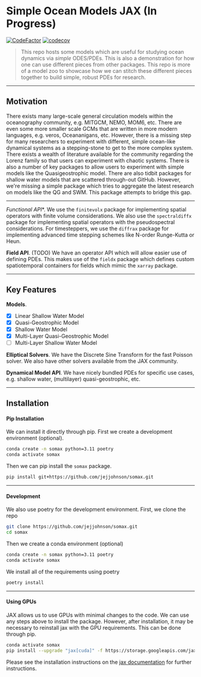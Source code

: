 # Simple Ocean Models JAX (In Progress)
[![CodeFactor](https://www.codefactor.io/repository/github/jejjohnson/somax/badge)](https://www.codefactor.io/repository/github/jejjohnson/somax)
[![codecov](https://codecov.io/gh/jejjohnson/somax/branch/main/graph/badge.svg?token=YGPQQEAK91)](https://codecov.io/gh/jejjohnson/somax)

> This repo hosts some models which are useful for studying ocean dynamics via *simple* ODES/PDEs.
> This is also a demonstration for how one can use different pieces from other packages.
> This repo is more of a model zoo to showcase how we can stitch these different pieces together to build simple, robust PDEs for research.


---
## Motivation

There exists many large-scale general circulation models within the oceanography community, e.g. MITGCM, NEMO, MOM6, etc.
There are even some more smaller scale GCMs that are written in more modern languages, e.g. veros, Oceananigans, etc.
However, there is a missing step for many researchers to experiment with different, simple ocean-like dynamical systems as a stepping-stone to get to the more complex system.
There exists a wealth of literature available for the community regarding the Lorenz family so that users can experiment with chaotic systems.
There is also a number of key packages to allow users to experiment with simple models like the Quasigeostrophic model.
There are also tidbit packages for shallow water models that are scattered through-out GitHub.
However, we're missing a simple package which tries to aggregate the latest research on models like the QG and SWM.
This package attempts to bridge this gap.


---

*Functional API**.
We use the `finitevolx` package for implementing spatial operators with finite volume considerations. 
We also use the `spectraldiffx` package for implementing spatial operators with the pseudospectral considerations.
For timesteppers, we use the `diffrax` package for implementing advanced time stepping schemes like N-order Runge-Kutta or Heun.

**Field API**. (TODO)
We have an operator API which will allow easier use of defining PDEs. 
This makes use of the `fieldx` package which defines custom spatiotemporal containers for fields which mimic the `xarray` package.


---
## Key Features

**Models**.
* [X] Linear Shallow Water Model
* [X] Quasi-Geostrophic Model
* [X] Shallow Water Model
* [X] Multi-Layer Quasi-Geostrophic Model
* [ ] Multi-Layer Shallow Water Model

**Elliptical Solvers**.
We have the Discrete Sine Transform for the fast Poisson solver. 
We also have other solvers available from the JAX community.

**Dynamical Model API**.
We have nicely bundled PDEs for specific use cases, e.g. shallow water, (multilayer) quasi-geostrophic, etc.

---
## Installation


#### Pip Installation

We can install it directly through pip.
First we create a development environment (optional).

```bash
conda create -n somax python=3.11 poetry
conda activate somax
```

Then we can pip install the `somax` package.

```bash
pip install git+https://github.com/jejjohnson/somax.git
```

---
#### Development

We also use poetry for the development environment. First, we clone the repo

```bash
git clone https://github.com/jejjohnson/somax.git
cd somax
```

Then we create a conda environment (optional)

```bash
conda create -n somax python=3.11 poetry
conda activate somax
```

We install all of the requirements using poetry

```bash
poetry install
```

---
#### Using GPUs

JAX allows us to use GPUs with minimal changes to the code.
We can use any steps above to install the package. 
However, after installation, it may be necessary to reinstall jax with the GPU requirements. 
This can be done through pip.

```bash
conda activate somax
pip install --upgrade "jax[cuda]" -f https://storage.googleapis.com/jax-releases/jax_cuda_releases.html
```

Please see the installation instructions on the [jax documentation](https://jax.readthedocs.io/en/latest/installation.html#nvidia-gpu) for further instructions.